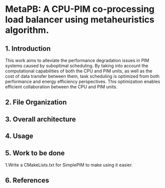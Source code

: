 # MetaPB: A CPU-PIM co-processing load balancer using metaheuristics algorithm.

## 1. Introduction  
  This work aims to alleviate the performance degradation issues in PIM systems caused by suboptimal scheduling. By taking into account the computational capabilities of both the CPU and PIM units, as well as the cost of data transfer between them, task scheduling is optimized from both performance and energy efficiency perspectives. This optimization enables efficient collaboration between the CPU and PIM units.
## 2. File Organization

## 3. Overall architecture

## 4. Usage

## 5. Work to be done
  1.Write a CMakeLists.txt for SimplePIM to make using it easier.
  
## 6. References
